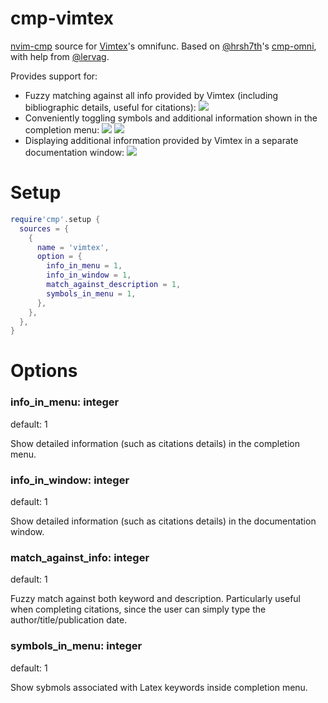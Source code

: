 # cmp-vimtex

[nvim-cmp](https://github.com/hrsh7th/nvim-cmp) source for [Vimtex](https://github.com/lervag/vimtex)'s omnifunc.
Based on [@hrsh7th](https://github.com/hrsh7th)'s [cmp-omni](https://github.com/hrsh7th/cmp-omni), with help from [@lervag](https://github.com/lervag).

Provides support for:
- Fuzzy matching against all info provided by Vimtex (including bibliographic details, useful for citations):
  ![](https://github.com/micangl/cmp-vimtex/assets/142919381/4887b19b-d08d-44e3-9b29-22e91a3a1728)
- Conveniently toggling symbols and additional information shown in the completion menu:
  ![](https://github.com/micangl/cmp-vimtex/assets/142919381/fc167389-134d-4a7c-b083-2c9eafe98891)
  ![](https://github.com/micangl/cmp-vimtex/assets/142919381/d2291237-81ba-408d-8860-a05487fed0fa)
- Displaying additional information provided by Vimtex in a separate documentation window:
  ![](https://github.com/micangl/cmp-vimtex/assets/142919381/eb3d8605-037c-4d0e-bd59-6144d428db1b)

# Setup

```lua
require'cmp'.setup {
  sources = {
    {
      name = 'vimtex',
      option = {
        info_in_menu = 1,
        info_in_window = 1,
        match_against_description = 1,
        symbols_in_menu = 1,
      },
    },
  },
}
```

# Options

### info_in_menu: integer
default: 1

Show detailed information (such as citations details) in the completion menu.

### info_in_window: integer
default: 1

Show detailed information (such as citations details) in the documentation window.

### match_against_info: integer
default: 1

Fuzzy match against both keyword and description.
Particularly useful when completing citations, since the user can simply type the author/title/publication date.

### symbols_in_menu: integer
default: 1

Show sybmols associated with Latex keywords inside completion menu.
